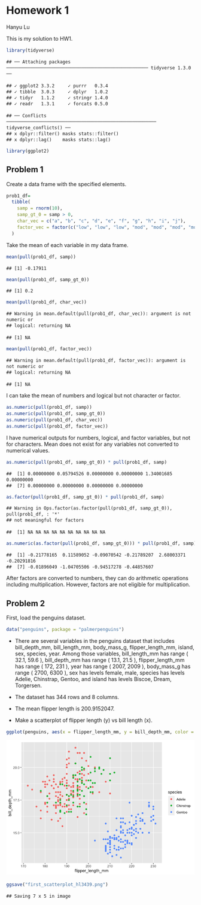 Homework 1
================
Hanyu Lu

This is my solution to HW1.

``` r
library(tidyverse)
```

    ## ── Attaching packages ───────────────────────────────────────────────────── tidyverse 1.3.0 ──

    ## ✓ ggplot2 3.3.2     ✓ purrr   0.3.4
    ## ✓ tibble  3.0.3     ✓ dplyr   1.0.2
    ## ✓ tidyr   1.1.2     ✓ stringr 1.4.0
    ## ✓ readr   1.3.1     ✓ forcats 0.5.0

    ## ── Conflicts ──────────────────────────────────────────────────────── tidyverse_conflicts() ──
    ## x dplyr::filter() masks stats::filter()
    ## x dplyr::lag()    masks stats::lag()

``` r
library(ggplot2)
```

## Problem 1

Create a data frame with the specified elements.

``` r
prob1_df=
  tibble(
    samp = rnorm(10),
    samp_gt_0 = samp > 0,
    char_vec = c("a", "b", "c", "d", "e", "f", "g", "h", "i", "j"),
    factor_vec = factor(c("low", "low", "low", "mod", "mod", "mod", "mod", "high", "high", "high"))
  )
```

Take the mean of each variable in my data frame.

``` r
mean(pull(prob1_df, samp))
```

    ## [1] -0.17911

``` r
mean(pull(prob1_df, samp_gt_0))
```

    ## [1] 0.2

``` r
mean(pull(prob1_df, char_vec))
```

    ## Warning in mean.default(pull(prob1_df, char_vec)): argument is not numeric or
    ## logical: returning NA

    ## [1] NA

``` r
mean(pull(prob1_df, factor_vec))
```

    ## Warning in mean.default(pull(prob1_df, factor_vec)): argument is not numeric or
    ## logical: returning NA

    ## [1] NA

I can take the mean of numbers and logical but not character or factor.

``` r
as.numeric(pull(prob1_df, samp))
as.numeric(pull(prob1_df, samp_gt_0))
as.numeric(pull(prob1_df, char_vec))
as.numeric(pull(prob1_df, factor_vec))
```

I have numerical outputs for numbers, logical, and factor variables, but
not for characters. Mean does not exist for any variables not converted
to numerical values.

``` r
as.numeric(pull(prob1_df, samp_gt_0)) * pull(prob1_df, samp)
```

    ##  [1] 0.00000000 0.05794526 0.00000000 0.00000000 1.34001685 0.00000000
    ##  [7] 0.00000000 0.00000000 0.00000000 0.00000000

``` r
as.factor(pull(prob1_df, samp_gt_0)) * pull(prob1_df, samp)
```

    ## Warning in Ops.factor(as.factor(pull(prob1_df, samp_gt_0)), pull(prob1_df, : '*'
    ## not meaningful for factors

    ##  [1] NA NA NA NA NA NA NA NA NA NA

``` r
as.numeric(as.factor(pull(prob1_df, samp_gt_0))) * pull(prob1_df, samp)
```

    ##  [1] -0.21778165  0.11589052 -0.09070542 -0.21789207  2.68003371 -0.20291816
    ##  [7] -0.01896049 -1.04705506 -0.94517278 -0.44857607

After factors are converted to numbers, they can do arithmetic
operations including multiplication. However, factors are not eligible
for multiplication.

## Problem 2

First, load the penguins dataset.

``` r
data("penguins", package = "palmerpenguins")
```

  - There are several variables in the penguins dataset that includes
    bill\_depth\_mm, bill\_length\_mm, body\_mass\_g,
    flipper\_length\_mm, island, sex, species, year. Among those
    variables, bill\_length\_mm has range ( 32.1, 59.6 ),
    bill\_depth\_mm has range ( 13.1, 21.5 ), flipper\_length\_mm has
    range ( 172, 231 ), year has range ( 2007, 2009 ), body\_mass\_g has
    range ( 2700, 6300 ), sex has levels female, male, species has
    levels Adelie, Chinstrap, Gentoo, and island has levels Biscoe,
    Dream, Torgersen.

  - The dataset has 344 rows and 8 columns.

  - The mean flipper length is 200.9152047.

  - Make a scatterplot of flipper length (y) vs bill length (x).

<!-- end list -->

``` r
ggplot(penguins, aes(x = flipper_length_mm, y = bill_depth_mm, color = species)) + geom_point()
```

![](p8105_hw1_hl3439_files/figure-gfm/unnamed-chunk-7-1.png)<!-- -->

``` r
ggsave("first_scatterplot_hl3439.png")
```

    ## Saving 7 x 5 in image
